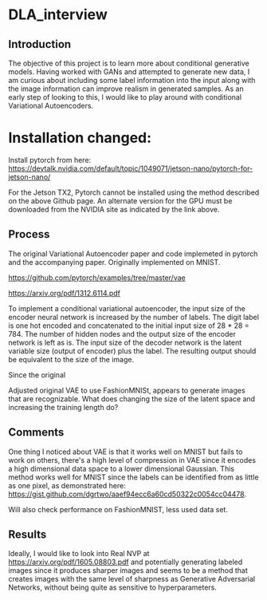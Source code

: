 # DLA_interview

## Introduction
The objective of this project is to learn more about conditional generative models. Having worked with GANs and attempted to generate new data, I am curious about including some label information into the input along with the image information can improve realism in generated samples. As an early step of looking to this, I would like to play around with conditional Variational Autoencoders.

# Installation changed:
Install pytorch from here:
https://devtalk.nvidia.com/default/topic/1049071/jetson-nano/pytorch-for-jetson-nano/

For the Jetson TX2, Pytorch cannot be installed using the method described on the above Github page. An alternate version for the GPU must be downloaded from the NVIDIA site as indicated by the link above. 

## Process
The original Variational Autoencoder paper and code implemeted in pytorch and the accompanying paper. Originally implemented on MNIST.

https://github.com/pytorch/examples/tree/master/vae

https://arxiv.org/pdf/1312.6114.pdf

To implement a conditional variational autoencoder, the input size of the encoder neural network is increased by the number of labels. The digit label is one hot encoded and concatenated to the initial input size of 28 * 28 = 784. The number of hidden nodes and the output size of the encoder network is left as is. The input size of the decoder network is the latent variable size (output of encoder) plus the label. The resulting output should be equivalent to the size of the image.

Since the original






Adjusted original VAE to use FashionMNISt, appears to generate images that are recognizable. What does changing the size of the latent space and increasing the training length do?

## Comments

One thing I noticed about VAE is that it works well on MNIST but fails to work on others, there's a high level of compression in VAE since it encodes a high dimensional data space to a lower dimensional Gaussian. This method works well for MNIST since the labels can be identified from as little as one pixel, as demonstrated here: https://gist.github.com/dgrtwo/aaef94ecc6a60cd50322c0054cc04478.

Will also check performance on FashionMNIST, less used data set.

## Results

Ideally, I would like to look into Real NVP at https://arxiv.org/pdf/1605.08803.pdf and potentially generating labeled images since it produces sharper images and seems to be a method that creates images with the same level of sharpness as Generative Adversarial Networks, without being quite as sensitive to hyperparameters.
